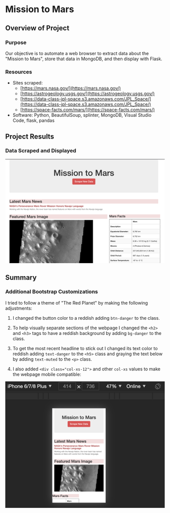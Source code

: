 # Mission to Mars

## Overview of Project

### Purpose

Our objective is to automate a web browser to extract data about the "Mission to Mars", store that data in MongoDB, and then display with Flask.

### Resources

- Sites scraped: 
  - [https://mars.nasa.gov/](https://mars.nasa.gov/)
  - [https://astrogeology.usgs.gov/](https://astrogeology.usgs.gov/)
  - [https://data-class-jpl-space.s3.amazonaws.com/JPL_Space/](https://data-class-jpl-space.s3.amazonaws.com/JPL_Space/)
  - [https://space-facts.com/mars/](https://space-facts.com/mars/)
- Software: Python, BeautifulSoup, splinter, MongoDB, Visual Studio Code, flask, pandas

## Project Results

### Data Scraped and Displayed

<img src="Resources/localhost.png">

## Summary

### Additional Bootstrap Customizations

I tried to follow a theme of "The Red Planet" by making the following adjustments:

1. I changed the button color to a reddish adding `btn-danger` to the class.

2. To help visually separate sections of the webpage I changed the `<h2>` and `<h3>` tags to have a reddish background by adding `bg-danger` to the class.

3. To get the most recent headline to stick out I changed its text color to reddish adding `text-danger` to the `<h5>` class and graying the text below by adding `text-muted` to the `<p>` class.

4. I also added `<div class="col-xs-12">` and other `col-xs` values to make the webpage mobile compatible:
<img src="Resources/mobile_compatibility.png">